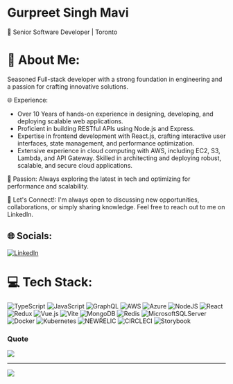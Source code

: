 # Gurpreet Singh Mavi
👋 Senior Software Developer |  Toronto

# 💫 About Me:
Seasoned Full-stack developer with a strong foundation in engineering and a passion for crafting innovative solutions.<br>

🌐 Experience:
* Over 10 Years of hands-on experience in designing, developing, and deploying scalable web applications.<br>
* Proficient in building RESTful APIs using Node.js and Express.<br>
* Expertise in frontend development with React.js, crafting interactive user interfaces, state management, and performance optimization.<br>
* Extensive experience in cloud computing with AWS, including EC2, S3, Lambda, and API Gateway. Skilled in architecting and deploying robust, scalable, and secure cloud applications.<br>

🌱 Passion: Always exploring the latest in tech and optimizing for performance and scalability.<br>

💬 Let's Connect!: I'm always open to discussing new opportunities, collaborations, or simply sharing knowledge. Feel free to reach out to me on LinkedIn.<br>

## 🌐 Socials:
[![LinkedIn](https://img.shields.io/badge/LinkedIn-%230077B5.svg?logo=linkedin&logoColor=white)](https://linkedin.com/in/singhmavi) 

# 💻 Tech Stack:
![TypeScript](https://img.shields.io/badge/typescript-%23007ACC.svg?style=for-the-badge&logo=typescript&logoColor=white) ![JavaScript](https://img.shields.io/badge/javascript-%23323330.svg?style=for-the-badge&logo=javascript&logoColor=%23F7DF1E) ![GraphQL](https://img.shields.io/badge/-GraphQL-E10098?style=for-the-badge&logo=graphql&logoColor=white) ![AWS](https://img.shields.io/badge/AWS-%23FF9900.svg?style=for-the-badge&logo=amazon-aws&logoColor=white) ![Azure](https://img.shields.io/badge/azure-%230072C6.svg?style=for-the-badge&logo=microsoftazure&logoColor=white) ![NodeJS](https://img.shields.io/badge/node.js-6DA55F?style=for-the-badge&logo=node.js&logoColor=white) ![React](https://img.shields.io/badge/react-%2320232a.svg?style=for-the-badge&logo=react&logoColor=%2361DAFB) ![Redux](https://img.shields.io/badge/redux-%23593d88.svg?style=for-the-badge&logo=redux&logoColor=white) ![Vue.js](https://img.shields.io/badge/vue.js-%2335495e.svg?style=for-the-badge&logo=vuedotjs&logoColor=%234FC08D) ![Vite](https://img.shields.io/badge/vite-%23646CFF.svg?style=for-the-badge&logo=vite&logoColor=white) ![MongoDB](https://img.shields.io/badge/MongoDB-%234ea94b.svg?style=for-the-badge&logo=mongodb&logoColor=white) ![Redis](https://img.shields.io/badge/redis-%23DD0031.svg?style=for-the-badge&logo=redis&logoColor=white) ![MicrosoftSQLServer](https://img.shields.io/badge/Microsoft%20SQL%20Server-CC2927?style=for-the-badge&logo=microsoft%20sql%20server&logoColor=white) ![Docker](https://img.shields.io/badge/docker-%230db7ed.svg?style=for-the-badge&logo=docker&logoColor=white) ![Kubernetes](https://img.shields.io/badge/kubernetes-%23326ce5.svg?style=for-the-badge&logo=kubernetes&logoColor=white) ![NEWRELIC](https://img.shields.io/badge/newrelic-1CE783.svg?style=for-the-badge&logo=newrelic&logoColor=white&color=%231CE783) ![CIRCLECI](https://img.shields.io/badge/CIRCLECI-02303A.svg?style=for-the-badge&logo=CIRCLECI&logoColor=white&color=%23343434) ![Storybook](https://img.shields.io/badge/-Storybook-FF4785?style=for-the-badge&logo=storybook&logoColor=white)

### Quote

![](https://quotes-github-readme.vercel.app/api?type=horizontal&theme=radical)

---
[![](https://visitcount.itsvg.in/api?id=singhmavi&icon=0&color=0)](https://visitcount.itsvg.in)
